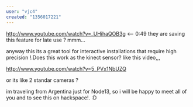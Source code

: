 ```yaml
---
user: "vjc4"
created: "1356017221"
---
```



http://www.youtube.com/watch?v=_UHihaQOB3g   <-- 0:49 
they are saving this feature for late use ? mmm...

anyway this its a great tool for interactive installations that require high precision !.Does this work as the kinect sensor? like this video,,,

http://www.youtube.com/watch?v=5_PVx1NbUZQ

or its like 2 standar cameras ?

im traveling from Argentina just for Node13, so i will be happy to meet all of you and to see this on hackspace!. :D


